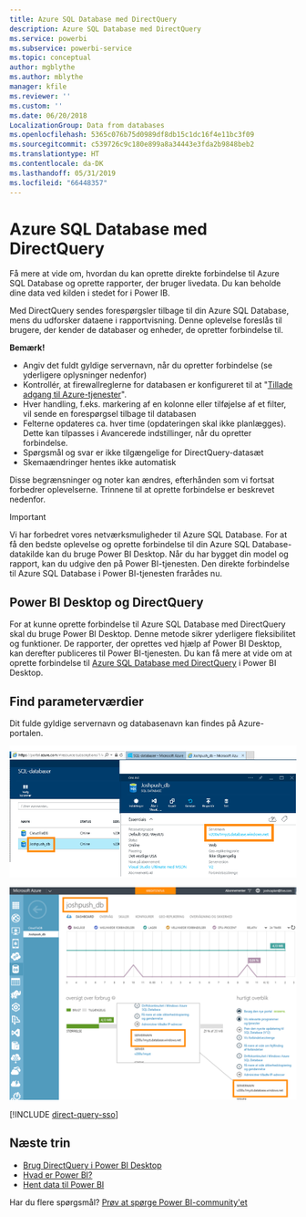 ```yaml
---
title: Azure SQL Database med DirectQuery
description: Azure SQL Database med DirectQuery
ms.service: powerbi
ms.subservice: powerbi-service
ms.topic: conceptual
author: mgblythe
ms.author: mblythe
manager: kfile
ms.reviewer: ''
ms.custom: ''
ms.date: 06/20/2018
LocalizationGroup: Data from databases
ms.openlocfilehash: 5365c076b75d0989df8db15c1dc16f4e11bc3f09
ms.sourcegitcommit: c539726c9c180e899a8a34443e3fda2b9848beb2
ms.translationtype: HT
ms.contentlocale: da-DK
ms.lasthandoff: 05/31/2019
ms.locfileid: "66448357"
---
```

# <a name="azure-sql-database-with-directquery"></a>Azure SQL Database med DirectQuery

Få mere at vide om, hvordan du kan oprette direkte forbindelse til Azure SQL Database og oprette rapporter, der bruger livedata. Du kan beholde dine data ved kilden i stedet for i Power IB.

Med DirectQuery sendes forespørgsler tilbage til din Azure SQL Database, mens du udforsker dataene i rapportvisning. Denne oplevelse foreslås til brugere, der kender de databaser og enheder, de opretter forbindelse til.

**Bemærk!**

* Angiv det fuldt gyldige servernavn, når du opretter forbindelse (se yderligere oplysninger nedenfor)
* Kontrollér, at firewallreglerne for databasen er konfigureret til at "[Tillade adgang til Azure-tjenester](https://msdn.microsoft.com/library/azure/ee621782.aspx)".
* Hver handling, f.eks. markering af en kolonne eller tilføjelse af et filter, vil sende en forespørgsel tilbage til databasen
* Felterne opdateres ca. hver time (opdateringen skal ikke planlægges). Dette kan tilpasses i Avancerede indstillinger, når du opretter forbindelse.
* Spørgsmål og svar er ikke tilgængelige for DirectQuery-datasæt
* Skemaændringer hentes ikke automatisk

Disse begrænsninger og noter kan ændres, efterhånden som vi fortsat forbedrer oplevelserne. Trinnene til at oprette forbindelse er beskrevet nedenfor.

> [!Important]
> Vi har forbedret vores netværksmuligheder til Azure SQL Database.  For at få den bedste oplevelse og oprette forbindelse til din Azure SQL Database-datakilde kan du bruge Power BI Desktop.  Når du har bygget din model og rapport, kan du udgive den på Power BI-tjenesten.  Den direkte forbindelse til Azure SQL Database i Power BI-tjenesten frarådes nu.

## <a name="power-bi-desktop-and-directquery"></a>Power BI Desktop og DirectQuery

For at kunne oprette forbindelse til Azure SQL Database med DirectQuery skal du bruge Power BI Desktop. Denne metode sikrer yderligere fleksibilitet og funktioner. De rapporter, der oprettes ved hjælp af Power BI Desktop, kan derefter publiceres til Power BI-tjenesten. Du kan få mere at vide om at oprette forbindelse til [Azure SQL Database med DirectQuery](desktop-use-directquery.md) i Power BI Desktop.

## <a name="finding-parameter-values"></a>Find parameterværdier

Dit fulde gyldige servernavn og databasenavn kan findes på Azure-portalen.

![Ny opdatering til Azure Portal](media/service-azure-sql-database-with-direct-connect/azureportnew_update.png)

![Opdatering til Azure Portal](media/service-azure-sql-database-with-direct-connect/azureportal_update.png)

[!INCLUDE [direct-query-sso](includes/direct-query-sso.md)]

## <a name="next-steps"></a>Næste trin

* [Brug DirectQuery i Power BI Desktop](desktop-use-directquery.md)  
* [Hvad er Power BI?](power-bi-overview.md)  
* [Hent data til Power BI](service-get-data.md)  

Har du flere spørgsmål? [Prøv at spørge Power BI-community'et](http://community.powerbi.com/)
